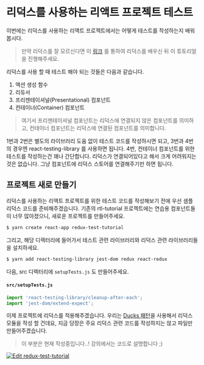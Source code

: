 # 리덕스를 사용하는 리액트 프로젝트 테스트

이번에는 리덕스를 사용하는 리액트 프로젝트에서는 어떻게 테스트를 작성하는지 배워봅시다.

> 만약 리덕스를 잘 모르신다면 이 [링크](https://velog.io/@velopert/Redux-1-%EC%86%8C%EA%B0%9C-%EB%B0%8F-%EA%B0%9C%EB%85%90%EC%A0%95%EB%A6%AC-zxjlta8ywt) 를 통하여 리덕스를 배우신 뒤 이 튜토리얼을 진행해주세요.

리덕스를 사용 할 때 테스트 해야 되는 것들은 다음과 같습니다.

1. 액션 생성 함수
2. 리듀서
3. 프리젠테이셔널(Presentational) 컴포넌트
4. 컨테이너(Container) 컴포넌트

> 여기서 프리젠테이셔널 컴포넌트는 리덕스에 연결되지 않은 컴포넌트를 의미하고, 컨테이너 컴포넌트는 리덕스에 연결된 컴포넌트를 의미합니다.

1번과 2번은 별도의 라이브러리 도움 없이 테스트 코드를 작성하시면 되고, 3번과 4번의 경우엔 react-testing-library 를 사용하면 됩니다. 4번, 컨테이너 컴포넌트를 위한 테스트를 작성하는건 꽤나 간단합니다. 리덕스가 연결되어있다고 해서 크게 어려워지는 것은 없습니다. 그냥 컴포넌트에 리덕스 스토어를 연결해주기만 하면 됩니다.

## 프로젝트 새로 만들기

리덕스를 사용하는 리액트 프로젝트를 위한 테스트 코드를 작성해보기 전에 우선 샘플 리덕스 코드를 준비해주겠습니다. 기존의 rtl-tutorial 프로젝트에는 연습용 컴포넌트들이 너무 많아졌으니, 새로운 프로젝트를 만들어주세요.

```bash
$ yarn create react-app redux-test-tutorial
```

그리고, 해당 디렉터리에 들어가서 테스트 관련 라이브러리와 리덕스 관련 라이브러리들을 설치하세요.

```bash
$ yarn add react-testing-library jest-dom redux react-redux
```

다음, src 디렉터리에 `setupTests.js` 도 만들어주세요.

#### `src/setupTests.js`

```javascript
import 'react-testing-library/cleanup-after-each';
import 'jest-dom/extend-expect';
```

이제 프로젝트에 리덕스를 적용해주겠습니다. 우리는 [Ducks 패턴](https://github.com/JisuPark/ducks-modular-redux)을 사용해서 리덕스 모듈을 작성 할 건데요, 지금 당장은 주요 리덕스 관련 코드를 작성하지는 않고 파일만 만들어주겠습니다.

> 이 부분은 현재 작성중입니다..! 강의에서는 코드로 설명합니다 ;)

[![Edit redux-test-tutorial](https://codesandbox.io/static/img/play-codesandbox.svg)](https://codesandbox.io/s/reduxtesttutorial-0lbut?fontsize=14)
